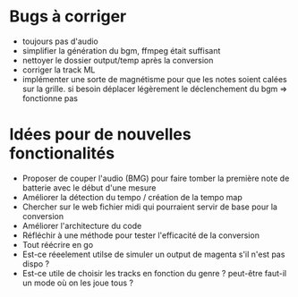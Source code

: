 # Bugs à corriger

- toujours pas d'audio
- simplifier la génération du bgm, ffmpeg était suffisant
- nettoyer le dossier output/temp après la conversion
- corriger la track ML
- implémenter une sorte de magnétisme pour que les notes soient calées sur la grille. si besoin déplacer légèrement le déclenchement du bgm => fonctionne pas

# Idées pour de nouvelles fonctionalités

- Proposer de couper l'audio (BMG) pour faire tomber la première note de batterie avec le début d'une mesure
- Améliorer la détection du tempo / création de la tempo map
- Chercher sur le web fichier midi qui pourraient servir de base pour la conversion
- Améliorer l'architecture du code
- Réfléchir à une méthode pour tester l'efficacité de la conversion
- Tout réécrire en go
- Est-ce réeelement utilse de simuler un output de magenta s'il n'est pas dispo ?
- Est-ce utile de choisir les tracks en fonction du genre ? peut-être faut-il un mode où on les joue tous ?
